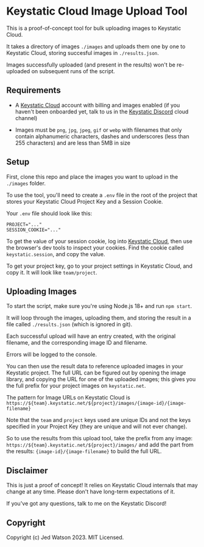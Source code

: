 # Keystatic Cloud Image Upload Tool

This is a proof-of-concept tool for bulk uploading images to Keystatic Cloud.

It takes a directory of images `./images` and uploads them one by one to
Keystatic Cloud, storing succesful images in `./results.json`.

Images successfully uploaded (and present in the results) won't be re-uploaded
on subsequent runs of the script.

## Requirements

- A [Keystatic Cloud](https://keystatic.cloud) account with billing and images
  enabled (if you haven't been onboarded yet, talk to us in the
  [Keystatic Discord](https://keystatic.com/chat) cloud channel)

- Images must be `png`, `jpg`, `jpeg`, `gif` or `webp` with filenames that only
  contain alphanumeric characters, dashes and underscores (less than 255
  characters) and are less than 5MB in size

## Setup

First, clone this repo and place the images you want to upload in the
`./images` folder.

To use the tool, you'll need to create a `.env` file in the root of the project
that stores your Keystatic Cloud Project Key and a Session Cookie.

Your `.env` file should look like this:

```
PROJECT="..."
SESSION_COOKIE="..."
```

To get the value of your session cookie, log into [Keystatic Cloud](https://keystatic.cloud),
then use the browser's dev tools to inspect your cookies. Find the cookie called
`keystatic.session`, and copy the value.

To get your project key, go to your project settings in Keystatic Cloud, and
copy it. It will look like `team/project`.

## Uploading Images

To start the script, make sure you're using Node.js 18+ and run `npm start`.

It will loop through the images, uploading them, and storing the result in a
file called `./results.json` (which is ignored in git).

Each successful upload will have an entry created, with the original filename,
and the corresponding image ID and filename.

Errors will be logged to the console.

You can then use the result data to reference uploaded images in your Keystatic
project. The full URL can be figured out by opening the image library, and
copying the URL for one of the uploaded images; this gives you the full prefix
for your project images on `keystatic.net`.

The pattern for Image URLs on Keystatic Cloud is
`https://${team}.keystatic.net/${project}/images/{image-id}/{image-filename}`

Note that the `team` and `project` keys used are unique IDs and not the keys
specified in your Project Key (they are unique and will not ever change).

So to use the results from this upload tool, take the prefix from any image:
`https://${team}.keystatic.net/${project}/images/` and add the part from the
results: `{image-id}/{image-filename}` to build the full URL.

## Disclaimer

This is just a proof of concept! It relies on Keystatic Cloud internals that
may change at any time. Please don't have long-term expectations of it.

If you've got any questions, talk to me on the Keystatic Discord!

## Copyright

Copyright (c) Jed Watson 2023. MIT Licensed.

